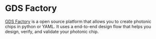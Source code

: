 # GDS Factory

[GDS Factory](https://gdsfactory.github.io/gdsfactory/index.html) is a open source platform that allows you to create photonic chips in python or YAML. It uses a end-to-end design flow that helps you design, verify, and validate your photonic chip.